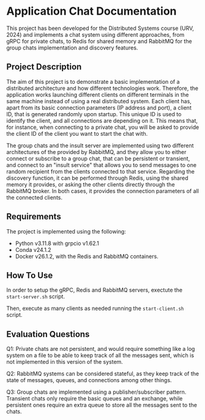 # Application Chat Documentation
This project has been developed for the Distributed Systems course (URV, 2024) and implements a chat system using different approaches, from gRPC for private chats,
to Redis for shared memory and RabbitMQ for the group chats implementation and discovery features.

## Project Description
The aim of this project is to demonstrate a basic implementation of a distributed architecture and how different technologies work.
Therefore, the application works launching different clients on different terminals in the same machine
instead of using a real distributed system.  Each client has, apart from its basic connection parameters (IP address and port), a client ID, that is generated randomly
upon startup.  This unique ID is used to identify the client, and all connections are depending on it.  This means that, for instance, when connecting to a private chat,
you will be asked to provide the client ID of the client you want to start the chat with. 

The group chats and the insult server are implemented using two different architectures of the provided by RabbitMQ, and they allow you to either connect or subscribe to 
a group chat, that can be persistent or transient, and connect to an "insult service" that allows you to send messages to one random recipient from the clients connected
to that service.  Regarding the discovery function, it can be performed through Redis, using the shared memory it provides, or asking the other clients directly through
the RabbitMQ broker.  In both cases, it provides the connection parameters of all the connected clients.

## Requirements
The project is implemented using the following:
- Python v3.11.8 with grpcio v1.62.1
- Conda v24.1.2
- Docker v26.1.2, with the Redis and RabbitMQ containers.

## How To Use
In order to setup the gRPC, Redis and RabbitMQ servers, exectute the ```start-server.sh``` script.

Then, execute as many clients as needed running the ```start-client.sh``` script.

## Evaluation Questions
Q1:  Private chats are not persistent, and would require something like a log system on a file to be able to keep track of all the messages sent,
  which is not implemented in this version of the system.

Q2: RabbitMQ systems can be considered stateful, as they keep track of the state of messages, queues, and connections among other things.

Q3: Group chats are implemented using a publisher/subscriber pattern.  Transient chats only require the basic queues and an exchange, while persistent ones require an extra
  queue to store all the messages sent to the chats.

